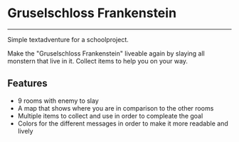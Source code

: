 # Gruselschloss Frankenstein

---
Simple textadventure for a schoolproject.

Make the "Gruselschloss Frankenstein" liveable again by slaying all monstern that live in it. Collect items to help you on your way.

## Features

- 9 rooms with enemy to slay
- A map that shows where you are in comparison to the other rooms
- Multiple items to collect and use in order to compleate the goal
- Colors for the different messages in order to make it more readable and lively
